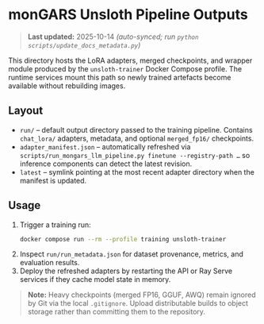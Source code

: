 # monGARS Unsloth Pipeline Outputs

> **Last updated:** 2025-10-14 _(auto-synced; run `python scripts/update_docs_metadata.py`)_

This directory hosts the LoRA adapters, merged checkpoints, and wrapper module
produced by the `unsloth-trainer` Docker Compose profile. The runtime services
mount this path so newly trained artefacts become available without rebuilding
images.

## Layout
- `run/` – default output directory passed to the training pipeline. Contains
  `chat_lora/` adapters, metadata, and optional `merged_fp16/` checkpoints.
- `adapter_manifest.json` – automatically refreshed via
  `scripts/run_mongars_llm_pipeline.py finetune --registry-path …` so inference
  components can detect the latest revision.
- `latest` – symlink pointing at the most recent adapter directory when the
  manifest is updated.

## Usage
1. Trigger a training run:
   ```bash
   docker compose run --rm --profile training unsloth-trainer
   ```
2. Inspect `run/run_metadata.json` for dataset provenance, metrics, and
   evaluation results.
3. Deploy the refreshed adapters by restarting the API or Ray Serve services if
   they cache model state in memory.

> **Note:** Heavy checkpoints (merged FP16, GGUF, AWQ) remain ignored by Git via
> the local `.gitignore`. Upload distributable builds to object storage rather
> than committing them to the repository.
